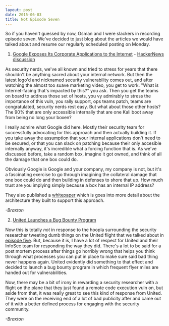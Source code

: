```yaml
---
layout: post
date: 2015-06-03
title: Not Episode Seven
---
```


So if you haven't guessed by now, Osman and I were slackers in recording episode seven. We've decided to just blog about the articles we would have talked about and resume our regularly scheduled posting on Monday.

1. [Google Exposes Its Corporate Applications to the Internet](http://blogs.wsj.com/cio/2015/05/11/google-moves-its-corporate-applications-to-the-internet/) -  [HackerNews discussion](https://news.ycombinator.com/item?id=9539372)

As security nerds, we've all known and tried to stress for years that there shouldn't be anything sacred
about your internal network. But then the latest logo'd and nicknamed security vulnerability comes
out, and after watching the almost too suave marketing video, you get to work. "What is
Internet-facing that's impacted by this?" you ask. Then you get the teams on board to address those
set of hosts, you vy admirably to stress the importance of this vuln, you rally support, ops teams
patch, teams are congratulated, security nerds rest easy. But what about those other hosts? The 90% that 
are only accessible internally that are one Kali boot away from being no long your boxen?

I really admire what Google did here. Mostly their security team for successfully advocating for
this approach and then actually building it. If you take away the assumption that your internal
applications don't need to be secured, or that you can slack on patching because their only
accesible internally anyway, it's incredible what a forcing function that is. As we've discussed
before, take a random box, imagine it got owned, and think of all the damage that one box could do.

Obviously Google is Google and your company, my company is not, but it's a fascinating exercise to
go through imagining the collateral damage that one box could do and then building in defenses to
shore that up. How much trust are you implying simply because a box has an internal IP address?

They also published a [whitepaper](http://static.googleusercontent.com/media/research.google.com/en/us/pubs/archive/43231.pdf) which is goes into more detail about the architecture they built to
support this approach.

*-Braxton*

2. [United Launches a Bug Bounty Program](http://www.united.com/web/en-US/content/Contact/bugbounty.aspx)

Now this is totally *not* in response to the hoopla surrounding the security researcher tweeting
dumb things on the United flight that we talked about in [episode five](http://soundsecurity.io/episodes/2015/04/23/fasten_your_seatbelts_for_vdbir/). But, because it is, I have a lot of respect for United and their InfoSec team for responding the way they did. There's a lot to be said for a post mortem process after things go horribly wrong that helps you think through what processes you can put in place to make sure said bad thing never happens again. United evidently did something to that effect and decided to launch a bug bounty program in which frequent flyer miles are handed out for vulnerabilities.

Now, there may be a bit of irony in rewarding a security researcher with a flight on the plane that
they just found a remote code execution vuln on, but aside from that, it was really great to see
this kind of response from United. They were on the receiving end of a lot of bad publicity after
and came out of it with a better defined process for engaging with the security community.

*-Braxton*
